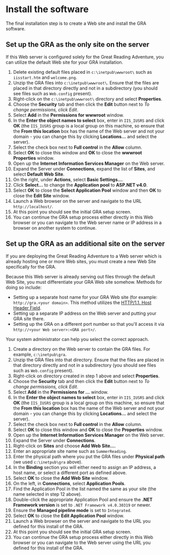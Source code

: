 # Install the software

The final installation step is to create a Web site and install the GRA software.

## Set up the GRA as the only site on the server

If this Web server is configured solely for the Great Reading Adventure, you can utilize the default Web site for your GRA installation.

1. Delete existing default files placed in `c:\inetpub\wwwroot\` such as `iisstart.htm` and `welcome.png`.
2. Unzip the GRA files into `c:\inetpub\wwwroot\`. Ensure that the files are placed in that directory directly and not in a subdirectory (you should see files such as `Web.config` present).
3. Right-click on the `c:\inetpub\wwwroot\` directory and select **Properties**.
4. Choose the **Security** tab and then click the **Edit** button next to *To change permissions, click Edit*.
5. Select **Add** in the **Permissions for wwwroot** window.
6. In the **Enter the object names to select** box, enter in `IIS_IUSRS` and click **OK** (the `IIS_IUSRS` group is a local group on this machine, so ensure that the **From this location** box has the name of the Web server and not your domain - you can change this by clicking **Locations...** and select the server).
7. Select the check box next to **Full control** in the **Allow** column.
8. Select **OK** to close this window and **OK** to close the **wwwroot Properties** window.
9. Open up the **Internet Information Services Manager** on the Web server.
10. Expand the Server under **Connections**, expand the list of **Sites**, and select **Default Web Site**.
11. On the right, under **Actions**, select **Basic Settings...**.
12. Click **Select...** to change the **Application pool** to **ASP.NET v4.0**.
13. Select **OK** to close the **Select Application Pool** window and then **OK** to close the **Edit Site** window.
14. Launch a Web browser on the server and navigate to the URL ``http://localhost/``.
15. At this point you should see the initial GRA setup screen.
16. You can continue the GRA setup process either directly in this Web browser or you can navigate to the Web server name or IP address in a browser on another system to continue.

## Set up the GRA as an additional site on the server

If you are deploying the Great Reading Adventure to a Web server which is already hosting one or more Web sites, you must create a new Web Site specifically for the GRA.

Because this Web server is already serving out files through the default Web Site, you must differentiate your GRA Web site somehow. Methods for doing so include:

* Setting up a separate host name for your GRA Web site (for example: `http://gra.<your domain>`. This method utilizes the [HTTP/1.1. Host Header Field](<http://www.w3.org/Protocols/rfc2616/rfc2616-sec14.html#sec14.23>).
* Setting up a separate IP address on the Web server and putting your GRA site there.
* Setting up the GRA on a different port number so that you'll access it via `http://<your Web server>:<GRA port>/`.

Your system administrator can help you select the correct approach.

1. Create a directory on the Web server to contain the GRA files. For example, `c:\inetpub\gra`.
2. Unzip the GRA files into that directory. Ensure that the files are placed in that directory directly and not in a subdirectory (you should see files such as `Web.config` present).
3. Right-click on directory created in step 1 above and select **Properties**.
4. Choose the **Security** tab and then click the **Edit** button next to *To change permissions, click Edit*.
5. Select **Add** in the **Permissions for ...** window.
6. In the **Enter the object names to select** box, enter in `IIS_IUSRS` and click **OK** (the `IIS_IUSRS` group is a local group on this machine, so ensure that the **From this location** box has the name of the Web server and not your domain - you can change this by clicking **Locations...** and select the server).
7. Select the check box next to **Full control** in the **Allow** column.
8. Select **OK** to close this window and **OK** to close the **Properties** window.
9. Open up the **Internet Information Services Manager** on the Web server.
10. Expand the Server under **Connections**.
11. Right-click on **Sites** and choose **Add Web Site...**.
12. Enter an appropriate site name such as `SummerReading`.
13. Enter the physical path where you put the GRA files under **Physical path** (we used `c:\inetpub\gra` above).
14. In the **Binding** section you will either need to assign an IP address, a host name, or select a different port as defined above.
15. Select **OK** to close the **Add Web Site** window.
16. On the left, in **Connections**, select **Application Pools**.
17. Find the Application Pool in the list named the same as your site (the name selected in step 12 above).
18. Double-click the appropriate Application Pool and ensure the **.NET Framework version** is set to `.NET Framework v4.0.30319` or newer.
19. Ensure the **Managed pipeline mode** is set to `Integrated`.
20. Select **OK** to close the **Edit Application Pool** window.
21. Launch a Web browser on the server and navigate to the URL you defined for this install of the GRA.
22. At this point you should see the initial GRA setup screen.
23. You can continue the GRA setup process either directly in this Web browser or you can navigate to the Web server using the URL you defined for this install of the GRA.
